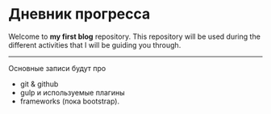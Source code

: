 # Дневник прогресса

Welcome to **my first blog** repository. This repository will be used during the different activities that I will be guiding you through.
***
Основные записи будут про
 * git & github
 * gulp и используемые плагины 
 * frameworks (пока bootstrap).
